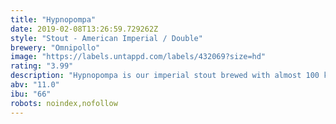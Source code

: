 ```yaml
---
title: "Hypnopompa"
date: 2019-02-08T13:26:59.729262Z
style: "Stout - American Imperial / Double"
brewery: "Omnipollo"
image: "https://labels.untappd.com/labels/432069?size=hd"
rating: "3.99"
description: "Hypnopompa is our imperial stout brewed with almost 100 kilos of marshmallows and Tahitian vanilla beans (the size of cigars). Low carbonation and boiled a bit extra for good measure, this is a beer strictly for the stout inclined.  Drink now or age for many years.  Bourbon barrel aged edition comes with a gold cap.  Cognac (Grönstedts) barrel aged edition comes with a green sticker."
abv: "11.0"
ibu: "66"
robots: noindex,nofollow
---
```

